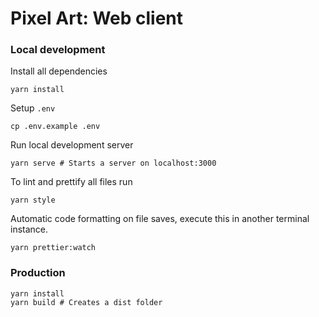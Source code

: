 # Pixel Art: Web client

### Local development

Install all dependencies

```shell
yarn install
```

Setup `.env`

```shell
cp .env.example .env
```

Run local development server

```shell
yarn serve # Starts a server on localhost:3000
```

To lint and prettify all files run

```shell
yarn style
```

Automatic code formatting on file saves, execute this in another terminal instance.

```shell
yarn prettier:watch
```

### Production

```shell
yarn install
yarn build # Creates a dist folder
```

